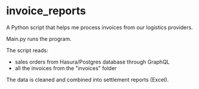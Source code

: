 # invoice_reports
A Python script that helps me process invoices from our logistics providers.

Main.py runs the program.

The script reads:
- sales orders from Hasura/Postgres database through GraphQL
- all the invoices from the "invoices" folder

The data is cleaned and combined into settlement reports (Excel).
